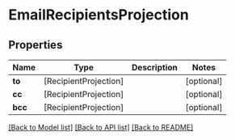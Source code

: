 # EmailRecipientsProjection

## Properties
Name | Type | Description | Notes
------------ | ------------- | ------------- | -------------
**to** | [RecipientProjection] |  | [optional] 
**cc** | [RecipientProjection] |  | [optional] 
**bcc** | [RecipientProjection] |  | [optional] 

[[Back to Model list]](../README#documentation-for-models) [[Back to API list]](../README#documentation-for-api-endpoints) [[Back to README]](../README)


